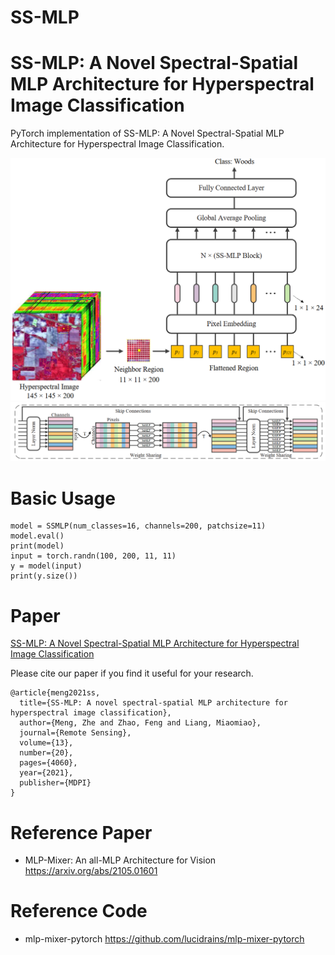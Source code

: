 # SS-MLP

# SS-MLP: A Novel Spectral-Spatial MLP Architecture for Hyperspectral Image Classification

PyTorch implementation of SS-MLP: A Novel Spectral-Spatial MLP Architecture for Hyperspectral Image Classification.

![1](fig/1.png)
![2](fig/2.png)
# Basic Usage

```
model = SSMLP(num_classes=16, channels=200, patchsize=11)
model.eval()
print(model)
input = torch.randn(100, 200, 11, 11)
y = model(input)
print(y.size())
```

# Paper

[SS-MLP: A Novel Spectral-Spatial MLP Architecture for Hyperspectral Image Classification](https://www.mdpi.com/2072-4292/13/20/4060)

Please cite our paper if you find it useful for your research.

```
@article{meng2021ss,
  title={SS-MLP: A novel spectral-spatial MLP architecture for hyperspectral image classification},
  author={Meng, Zhe and Zhao, Feng and Liang, Miaomiao},
  journal={Remote Sensing},
  volume={13},
  number={20},
  pages={4060},
  year={2021},
  publisher={MDPI}
}
```
# Reference Paper

* MLP-Mixer: An all-MLP Architecture for Vision https://arxiv.org/abs/2105.01601

# Reference Code

* mlp-mixer-pytorch https://github.com/lucidrains/mlp-mixer-pytorch

